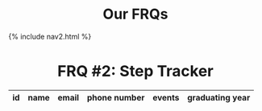 <br>
<br>
<h1 style ="text-align: center">Our FRQs</h1>

<div id="title">
{% include nav2.html %}
</div>

<h1 style="text-align: center; font-size: 30px">
      FRQ
      <span style="font-weight: bold">#2: Step Tracker</span>
    </h1>

<table>
  <thead>
  <tr>
    <th>id</th>
    <th>name</th>
    <th>email</th>
    <th>phone number</th>
    <th>events</th>
    <th>graduating year</th>
  </tr>
  </thead>
  <tbody id = "result">

  </tbody>
</table>

<script>
    // prepare HTML result container for new output
    const resultContainer = document.getElementById("result");

    // prepare fetch options
    const url = "https://f1.aadit.dev/api/person/";

    const options = {
        method: 'GET', // *GET, POST, PUT, DELETE, etc.
        mode: 'cors', // no-cors, *cors, same-origin
        cache: 'default', // *default, no-cache, reload, force-cache, only-if-cached
        credentials: 'omit', // include, *same-origin, omit
        headers: {
        'Content-Type': 'application/json'
        // 'Content-Type': 'application/x-www-form-urlencoded',
        },
    };

    const putOptions = {
        method: 'PUT', // *GET, POST, PUT, DELETE, etc.
        mode: 'cors', // no-cors, *cors, same-origin
        cache: 'default', // *default, no-cache, reload, force-cache, only-if-cached
        credentials: 'omit', // include, *same-origin, omit
        headers: {
        'Content-Type': 'application/json'
        // 'Content-Type': 'application/x-www-form-urlencoded',
        },
    };
</script>
